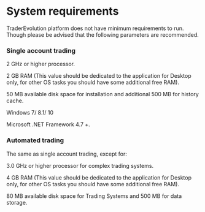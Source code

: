 # System requirements

TraderEvolution platform does not have minimum requirements to run. Though please be advised that the following parameters are recommended.

### **Single account trading**

2 GHz or higher processor.

2 GB RAM \(This value should be dedicated to the application for Desktop only, for other OS tasks you should have some additional free RAM\).

50 MB available disk space for installation and additional 500 MB for history cache.

Windows 7/ 8.1/ 10

Microsoft .NET Framework 4.7 +.

### **Automated trading**

The same as single account trading, except for:

3.0 GHz or higher processor for complex trading systems.

4 GB RAM \(This value should be dedicated to the application for Desktop only, for other OS tasks you should have some additional free RAM\).

80 MB available disk space for Trading Systems and 500 MB for data storage.

